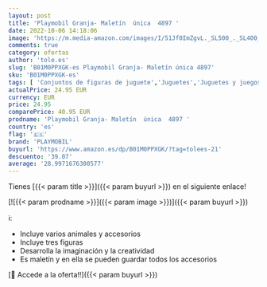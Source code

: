 ```yaml
---
layout: post
title: 'Playmobil Granja- Maletín  única  4897 '
date: 2022-10-06 14:18:06
image: 'https://m.media-amazon.com/images/I/51Jf0ImZgvL._SL500_._SL400_.jpg'
comments: true
category: ofertas
author: 'tole.es'
slug: 'B01M0PPXGK-es Playmobil Granja- Maletín única 4897'
sku: 'B01M0PPXGK-es'
tags: [ 'Conjuntos de figuras de juguete','Juguetes','Juguetes y juegos','Muñecos y figuras','playmobil','🇪🇸', ]
actualPrice: 24.95 EUR
currency: EUR
price: 24.95
comparePrice: 40.95 EUR
prodname: 'Playmobil Granja- Maletín  única  4897 '
country: 'es'
flag: '🇪🇸'
brand: 'PLAYMOBIL'
buyurl: 'https://www.amazon.es/dp/B01M0PPXGK/?tag=tolees-21'
descuento: '39.07'
average: '28.9971676300577'
---
```


Tienes [{{< param title >}}]({{< param buyurl >}}) en el siguiente enlace!

[![{{< param prodname >}}]({{< param image >}})]({{< param buyurl >}})

ℹ️:

- Incluye varios animales y accesorios
- Incluye tres figuras
- Desarrolla la imaginación y la creatividad
- Es maletín y en ella se pueden guardar todos los accesorios

[🛒 Accede a la oferta!!]({{< param buyurl >}})
